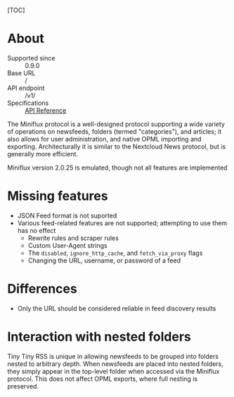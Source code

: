 [TOC]

# About

<dl>
    <dt>Supported since</dt>
        <dd>0.9.0</dd>
    <dt>Base URL</dt>
        <dd>/</dd>
    <dt>API endpoint</dt>
        <dd>/v1/</dd>
    <dt>Specifications</dt>
        <dd><a href="https://miniflux.app/docs/api.html">API Reference</a></dd>
</dl>

The Miniflux protocol is a well-designed protocol supporting a wide variety of operations on newsfeeds, folders (termed "categories"), and articles; it also allows for user administration, and native OPML importing and exporting. Architecturally it is similar to the Nextcloud News protocol, but is generally more efficient.

Miniflux version 2.0.25 is emulated, though not all features are implemented

# Missing features

- JSON Feed format is not suported
- Various feed-related features are not supported; attempting to use them has no effect
    - Rewrite rules and scraper rules
    - Custom User-Agent strings
    - The `disabled`, `ignore_http_cache`, and `fetch_via_proxy` flags
    - Changing the URL, username, or password of a feed

# Differences

- Only the URL should be considered reliable in feed discovery results

# Interaction with nested folders

Tiny Tiny RSS is unique in allowing newsfeeds to be grouped into folders nested to arbitrary depth. When newsfeeds are placed into nested folders, they simply appear in the top-level folder when accessed via the Miniflux protocol. This does not affect OPML exports, where full nesting is preserved.
